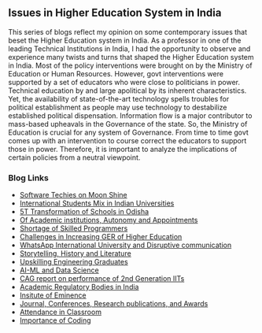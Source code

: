 ## Issues in Higher Education System in India

This series of blogs reflect my opinion on some contemporary issues that beset the Higher Education system in India. As a professor in one of the leading 
Technical Institutions in India, I had the opportunity to observe and experience many twists and turns that shaped the Higher Education system in India. Most of 
the policy interventions were brought on by the Ministry of Education or Human Resources. However, govt interventions were supported by a set of educators who 
were close to politicians in power. Technical education by and large apolitical by its inherent characteristics. Yet, the availability of state-of-the-art 
technology spells troubles for political establishment as people may use technology to destabilize established political dispensation. Information flow is a 
major contributor to mass-based upheavals in the Governance of the state. So, the Ministry of Education is crucial for any system of Governance. From time to 
time govt comes up with an intervention to course correct the educators to support those in power. Therefore, it is important to analyze the implications of 
certain policies from a neutral viewpoint.

### Blog Links

- [Software Techies on Moon Shine](Topics/MoonShining.md)
- [International Students Mix in Indian Universities](Topics/internationalStudentsMix.md)
- [5T Transformation of Schools in Odisha](Topics/OdishaSchools.md)
- [Of Academic institutions, Autonomy and Appointments](Topics/universityChiefExecutive.md)
- [Shortage of Skilled Programmers](Topics/shortageOfSkilledProgrammers.md)
- [Challenges in Increasing GER of Higher Education](Topics/stateOfSchoolEducation.md)
- [WhatsApp International University and Disruptive communication](Topics/whatsAppUniversity.md)
- [Storytelling, History and Literature](Topics/storytelling-and-Learning.md)
- [Upskilling Engineering Graduates](Topics/finishingSchool.md)
- [AI-ML and Data Science](Topics/AI-ML-DataScience.md)
- [CAG report on performance of 2nd Generation IITs](Topics/CAG-report.md)
- [Academic Regulatory Bodies in India](Topics/regulatoryBodies.md)
- [Insitute of Eminence](Topics/IoE.md)
- [Journal, Conferences, Research publications, and Awards](Topics/publications.md)
- [Attendance in Classroom](Topics/attendanceInClass.md)
- [Importance of Coding](Topics/importanceOfCoding.md)


